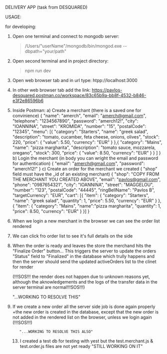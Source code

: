 
DELIVERY APP (task from DESQUARED)

USAGE:

for developing:
  1) Open one terminal and connect to mongodb server:
     > /Users/"userName"/mongodb/bin/mongod.exe --dbpath="your/path"

  2) Open second terminal and in project directory:
     > npm run dev

  3) Open web browser tab and in url type:
     htpp://localhost:3000

  4) In other web browser tab add the link:
     https://pavlos-desquared.postman.co/workspace/83c65b9a-bb8f-4532-b846-e3f2e86596b6

  5) Inside Postman:
    a) Create a merchant (there is a saved one for convinience)
        {
          "name": "amerch",
          "email": "amerch@gmail.com",
          "telephone": "1234567890",
          "password": "amerch12!",
          "city": "IOANNINA",
          "street": "KROMIDA",
          "number": "15",
          "postalCode": "12345",
          "menu": [{
            "category": "Starters",
                  "name": "greek salad",
                  "description": "tomato, cucamber, feta cheese, onions, olives",
                  "stock": 220,
                  "price": {
                      "value": 5.50,
                      "currency": "EUR"
                  }
              },{
              "category": "Mains",
                  "name": "pizza margharita",
                  "description": "tomato sauce, mozzarela, oregano",
                  "stock": 300,
                  "price": {
                      "value": 8.50,
                      "currency": "EUR"
                  }
              }
          ]
      }
    b) Login the merchant (in body you can wright the email and password for authentication)
      {
        "email": "amerch@gmail.com",
        "password": "amerch12!"
      }
    c) Create an order for the merchant we created ( "shop" field must have the _id of an existing merchant)
      {
        "shop": "COPY FROM THE MERCHANT YOU CREATED ABOVE",
        "email": "pavlos@gmail.com",
        "phone": "0987654321",
        "city": "IOANNINA",
        "street": "MAGGELOU",
        "number": "123",
        "postalCode": "44445",
        "ringBellName": "Pavlos B",
        "targetCurrency": "EUR",
        "cart": [{
            "item": {
                "category": "Starters",
                "name": "greek salad",
                "quantity": 1,
                "price": 5.50,
                "currency": "EUR"
            }
        },
        {
            "item": {
                "category": "Mains",
                "name":"pizza margharita",
                "quantity": 1,
                "price": 8.50,
                "currency": "EUR"
            }
        }]
      }

7) When we login a new merchant in the browser we can see the order list rendered
     
8) We can click fro order list to see it's full details on the side
      
9) When the order is ready and leaves the store the merchand hits the "Finalize Order" button...
   This triggers the server to update the orders "Status" field to "Finalized" in the database which trully happens
   and then the server should send the updated activeOrders list to the clinet for render
        
   (!!!SOS!!! the render does not happen due to unknown reasons yet,
   although the aknowledgements and the logs of the transfer data in the server terminal are normal!!!SOS!!!)

   "...WORKING TO RESOLVE THIS"
        
11) If we create a new order all the server side job is done again properly +the new order is
    created in the database, except that the new order is not added in the rendered list on the browser,
         unless we login again (!!!SOS!!!)

           "...WORKING TO RESOLVE THIS ALSO"

     13) I created a test db for testing with yest but the test.merchant.js & test.order.js files are not yet ready
         "STILL WORKING ON IT"
